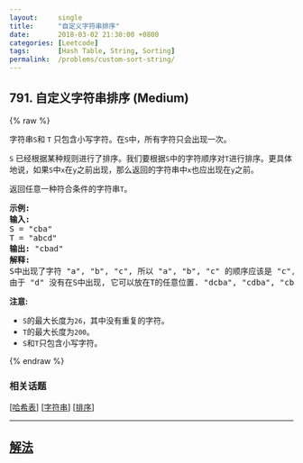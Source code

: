```yaml
---
layout:     single
title:      "自定义字符串排序"
date:       2018-03-02 21:30:00 +0800
categories: [Leetcode]
tags:       [Hash Table, String, Sorting]
permalink:  /problems/custom-sort-string/
---
```


## 791. 自定义字符串排序 (Medium)

{% raw %}

<p>字符串<code>S</code>和 <code>T</code> 只包含小写字符。在<code>S</code>中，所有字符只会出现一次。</p>

<p><code>S</code> 已经根据某种规则进行了排序。我们要根据<code>S</code>中的字符顺序对<code>T</code>进行排序。更具体地说，如果<code>S</code>中<code>x</code>在<code>y</code>之前出现，那么返回的字符串中<code>x</code>也应出现在<code>y</code>之前。</p>

<p>返回任意一种符合条件的字符串<code>T</code>。</p>

<pre>
<strong>示例:</strong>
<strong>输入:</strong>
S = &quot;cba&quot;
T = &quot;abcd&quot;
<strong>输出:</strong> &quot;cbad&quot;
<strong>解释:</strong> 
S中出现了字符 &quot;a&quot;, &quot;b&quot;, &quot;c&quot;, 所以 &quot;a&quot;, &quot;b&quot;, &quot;c&quot; 的顺序应该是 &quot;c&quot;, &quot;b&quot;, &quot;a&quot;. 
由于 &quot;d&quot; 没有在S中出现, 它可以放在T的任意位置. &quot;dcba&quot;, &quot;cdba&quot;, &quot;cbda&quot; 都是合法的输出。
</pre>

<p><strong>注意:</strong></p>

<ul>
	<li><code>S</code>的最大长度为<code>26</code>，其中没有重复的字符。</li>
	<li><code>T</code>的最大长度为<code>200</code>。</li>
	<li><code>S</code>和<code>T</code>只包含小写字符。</li>
</ul>

{% endraw %}

### 相关话题
  [[哈希表](https://github.com/awesee/leetcode/tree/main/tag/hash-table/README.md)]
  [[字符串](https://github.com/awesee/leetcode/tree/main/tag/string/README.md)]
  [[排序](https://github.com/awesee/leetcode/tree/main/tag/sorting/README.md)]

---

## [解法](https://github.com/awesee/leetcode/tree/main/problems/custom-sort-string)
